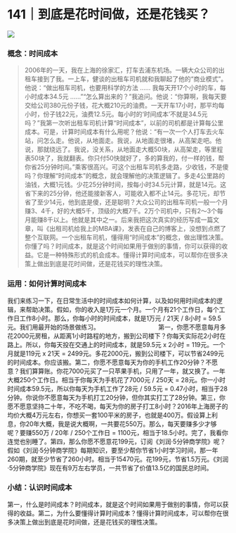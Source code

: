 # 141｜到底是花时间做，还是花钱买？

![](../img/24f55a3bf02ad12f80c76708ce390f82.jpg)

### 概念：时间成本

> 2006年的一天，我在上海的徐家汇，打车去浦东机场。一辆大众公司的出租车接到了我。一上车，健谈的出租车司机就和我聊起了他的“商业模式”。他说：“做出租车司机，也要用科学的方法 …… 我每天开17个小时的车，每小时成本34.5元 ……”“怎么算出来的？”我追问。他说：“你算啊，我每天要交给公司380元份子钱，花大概210元的油费。一天开车17小时，那平均每小时，份子钱22元，油费12.5元。每小时的‘时间成本’不就是34.5元吗？”我第一次听出租车司机计算“时间成本”，以前的司机都是计算每公里成本。可是，计算时间成本有什么用呢？他说：“有一次一个人打车去火车站，问怎么走。他说，从地面走。我说，从地面走很堵，从高架走吧。他说，那就绕远了。我说，没关系，从地面走大概50块，从高架走，等里程表50块了，我就翻表。你只付50快就好了，多的算我的，付一样的钱，帮你省25分钟时间。”乘客很高兴。可这个出租车司机多走路，少收钱，不是傻吗？你理解“时间成本”的概念，就会理解他的决策逻辑了。多走4公里路的油钱，大概1元钱。少花25分钟时间，按每小时34.5元计算，就是14元。这省下来的25分钟，他还能接新客人，可能收入都不止14元。多花1元，却节省了至少14元，他到底是傻，还是聪明？大众公司的出租车司机一般一个月赚3、4千，好的大概5千，顶级的大概7千。2万个司机中，只有2～3个每月能赚8千以上。他就是其中之一。后来我把这次真实的经历写成一篇文章，叫《出租司机给我上的MBA课》，发表在自己的博客上，没想到点燃了整个互联网。一个出租车司机，懂得用“时间成本”的概念，做出理性决策。你懂了吗？时间成本，就是这个时间如果用于做别的事情，你可以获得的收益。它是一种特殊形式的机会成本。懂得计算时间成本，可以帮你在很多决策上做出到底是花时间做，还是花钱买的理性决策。

### 运用：如何计算时间成本

我们来练习一下，在日常生活中的时间成本如何计算，以及如何用时间成本的逻辑，来帮助决策。假如，你的收入是1万元一个月。一个月有21个工作日，每个工作日工作8小时。那么，你每小时的时间成本，就是1万元 / 21天 / 8小时 = 59.5元。我们用最开始的场景做练习。                                  第一，你愿不愿意每月多花2000元房租，从距离1小时路程的地方，搬到公司楼下？你每天实际花2小时在路上。所以，你每天投在交通上的时间成本，就是59.5元 x 2小时 = 119元。一个月就是119元 x 21天 = 2499元。多花2000元，搬到公司楼下，可以节省2499元的时间成本。你应该搬。第二，你愿不愿意每天为你的手机工作20分钟？不愿意？我们算算账。你花7000元买了一只苹果手机，只用了一年，就又换了。一年大概250个工作日。相当于你每天为手机花了7000元 / 250天 = 28元。你一小时时间成本59.5元，所以你每天为手机工作了28元 / 59.5元 = 0.47小时，相当于28分钟。你说你不愿意每天为手机打工20分钟，但你其实打工了28分钟。第三，你愿不愿意坚持二十年，不吃不喝，每天为你的房子打工8小时？2016年上海房子的均价大概4万元左右，你想买一套100平米的房子，也就是400万。假设算上利息，你20年大概，我是说大概啊，一共要花550万。那么，每天要赚多少才够呢？要赚550万 / 20年 / 250个工作日 = 1100元，相当于18.5小时。完了，我看你连觉也别睡了。第四，那么你愿不愿意花199元，订阅《刘润·5分钟商学院》呢？假如《刘润·5分钟商学院》每期知识，要至少帮你节省1小时学习时间，那一年260期，就至少节省了260小时。相当于15470元。花199元，节省1.5万元。《刘润·5分钟商学院》现在有9万左右学员，一共节省了价值13.5亿的国民总时间。

### 小结：认识时间成本

第一，什么是时间成本？时间成本，就是这个时间如果用于做别的事情，你可以获得的收益。第二，为什么要懂得计算时间成本？懂得计算时间成本，可以帮你在很多决策上做出到底是花时间做，还是花钱买的理性决策。
